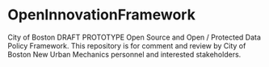 OpenInnovationFramework
=======================

City of Boston DRAFT PROTOTYPE Open Source and Open / Protected Data Policy Framework.
This repository is for comment and review by City of Boston New Urban Mechanics personnel and interested stakeholders.
